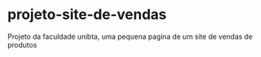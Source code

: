 # projeto-site-de-vendas
Projeto da faculdade unibta, uma pequena pagina de um site de vendas de produtos
